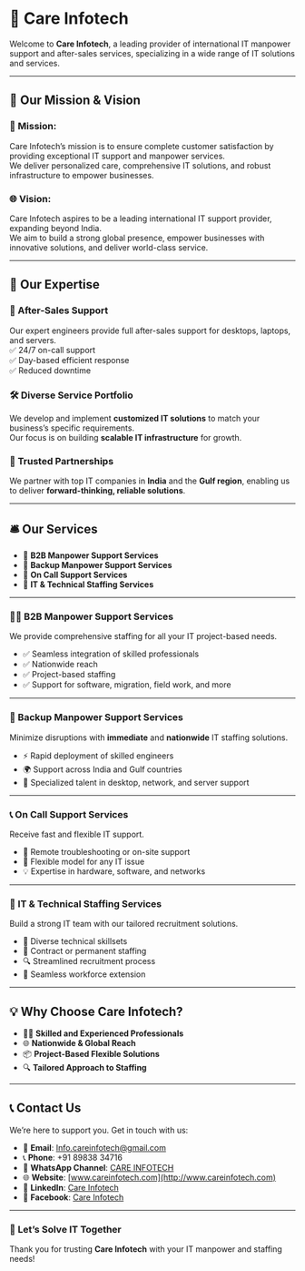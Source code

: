 # 💼 Care Infotech

Welcome to **Care Infotech**, a leading provider of international IT manpower support and after-sales services, specializing in a wide range of IT solutions and services.

---

## 🎯 Our Mission & Vision

### 🚀 Mission:
Care Infotech’s mission is to ensure complete customer satisfaction by providing exceptional IT support and manpower services.  
We deliver personalized care, comprehensive IT solutions, and robust infrastructure to empower businesses.

### 🌐 Vision:
Care Infotech aspires to be a leading international IT support provider, expanding beyond India.  
We aim to build a strong global presence, empower businesses with innovative solutions, and deliver world-class service.

---

## 🧠 Our Expertise

### 🔧 After-Sales Support
Our expert engineers provide full after-sales support for desktops, laptops, and servers.  
✅ 24/7 on-call support  
✅ Day-based efficient response  
✅ Reduced downtime

### 🛠️ Diverse Service Portfolio
We develop and implement **customized IT solutions** to match your business’s specific requirements.  
Our focus is on building **scalable IT infrastructure** for growth.

### 🤝 Trusted Partnerships
We partner with top IT companies in **India** and the **Gulf region**, enabling us to deliver **forward-thinking, reliable solutions**.

---

## 🛎️ Our Services

- 🔹 **B2B Manpower Support Services**  
- 🔹 **Backup Manpower Support Services**  
- 🔹 **On Call Support Services**  
- 🔹 **IT & Technical Staffing Services**

---

### 👨‍💻 B2B Manpower Support Services

We provide comprehensive staffing for all your IT project-based needs.

- ✅ Seamless integration of skilled professionals  
- ✅ Nationwide reach  
- ✅ Project-based staffing  
- ✅ Support for software, migration, field work, and more

---

### 🔄 Backup Manpower Support Services

Minimize disruptions with **immediate** and **nationwide** IT staffing solutions.

- ⚡ Rapid deployment of skilled engineers  
- 🌍 Support across India and Gulf countries  
- 💼 Specialized talent in desktop, network, and server support

---

### 📞 On Call Support Services

Receive fast and flexible IT support.

- 🔧 Remote troubleshooting or on-site support  
- 🔁 Flexible model for any IT issue  
- 💡 Expertise in hardware, software, and networks

---

### 👥 IT & Technical Staffing Services

Build a strong IT team with our tailored recruitment solutions.

- 🧠 Diverse technical skillsets  
- 🔄 Contract or permanent staffing  
- 🔍 Streamlined recruitment process  
- 🧩 Seamless workforce extension

---

## 💡 Why Choose Care Infotech?

- 👨‍🔧 **Skilled and Experienced Professionals**  
- 🌐 **Nationwide & Global Reach**  
- 📦 **Project-Based Flexible Solutions**  
- 🔍 **Tailored Approach to Staffing**

---

## 📞 Contact Us

We’re here to support you. Get in touch with us:

- 📧 **Email**: [Info.careinfotech@gmail.com](mailto:Info.careinfotech@gmail.com)  
- 📞 **Phone**: +91 89838 34716  
- 💬 **WhatsApp Channel**: [CARE INFOTECH](https://whatsapp.com/channel/0029VaAMqWnJZg454M5epE0T)
- 🌐 **Website**: [www.careinfotech.com](http://www.careinfotech.com)  
- 🔗 **LinkedIn**: [Care Infotech](https://www.linkedin.com/company/care-infotech/)
- 📘 **Facebook**: [Care Infotech](https://www.facebook.com/thecareinfotech/)

---

### 🤝 Let’s Solve IT Together  
Thank you for trusting **Care Infotech** with your IT manpower and staffing needs!
